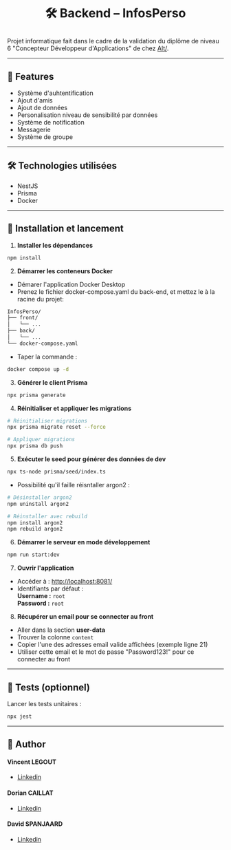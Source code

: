 # <p align="center">🛠️ Backend – InfosPerso </p>

Projet informatique fait dans le cadre de la validation du diplôme de niveau 6 "Concepteur Développeur d'Applications" de chez [Alt/](https://www.alt.bzh/).

---


## 🧐 Features    

- Système d'auhtentification
- Ajout d'amis
- Ajout de données
- Personalisation niveau de sensibilité par données
- Système de notification
- Messagerie
- Système de groupe

---

## 🛠️ Technologies utilisées

- NestJS  
- Prisma  
- Docker  

---
        

## 🚀 Installation et lancement

1. **Installer les dépendances**
```bash
npm install
```

2. **Démarrer les conteneurs Docker**

- Démarer l'application Docker Desktop
- Prenez le fichier docker-compose.yaml du back-end, et mettez le à la racine du projet:
```bash
InfosPerso/
├── front/
│   └── ...
├── back/
│   └── ...
└── docker-compose.yaml
```
- Taper la commande :
```bash
docker compose up -d
```

3. **Générer le client Prisma**
```bash
npx prisma generate
```

4. **Réinitialiser et appliquer les migrations**
```bash
# Réinitialiser migrations
npx prisma migrate reset --force

# Appliquer migrations
npx prisma db push
```

5. **Exécuter le seed pour générer des données de dev**
```bash
npx ts-node prisma/seed/index.ts
```
- Possibilité qu'il faille réisntaller argon2 :
```bash 
# Désinstaller argon2
npm uninstall argon2

# Réinstaller avec rebuild
npm install argon2
npm rebuild argon2
```

6. **Démarrer le serveur en mode développement**
```bash
npm run start:dev
```

7. **Ouvrir l'application**
- Accéder à : [http://localhost:8081/](http://localhost:8081/)
- Identifiants par défaut :  
  **Username :** `root`  
  **Password :** `root`

8. **Récupérer un email pour se connecter au front**
- Aller dans la section **user-data**
- Trouver la colonne `content`
- Copier l'une des adresses email valide affichées (exemple ligne 21)
- Utiliser cette email et le mot de passe "Password123!" pour ce connecter au front

---

## 🧪 Tests (optionnel)
Lancer les tests unitaires :
```bash
npx jest
```


---


## 🙇 Author
#### Vincent LEGOUT
- [Linkedin](https://www.linkedin.com/in/vincent-legout-7a902b211/)
#### Dorian CAILLAT
- [Linkedin](https://www.linkedin.com/in/dorian-caillat-658723310/)
#### David SPANJAARD
- [Linkedin](https://www.linkedin.com/in/david-spanjaard-383246b0/)
        
